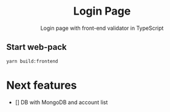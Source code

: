 <h1 align="center">Login Page</h1>

<p align="center">Login page with front-end validator in TypeScript</p>

## Start web-pack

```
yarn build:frontend
```

# Next features

 - [] DB with MongoDB and account list
